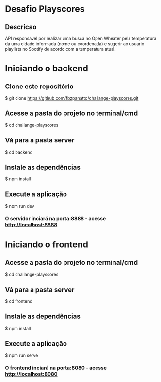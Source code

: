 # Desafio Playscores

## Descricao
API responsavel por realizar uma busca no Open Wheater pela temperatura da uma cidade informada (nome ou coordenada) e sugerir ao usuario playlists no Spotify de acordo com a temperatura atual.

# Iniciando o backend

## Clone este repositório
$ git clone <https://github.com/fbzpanatto/challange-playscores.git>

## Acesse a pasta do projeto no terminal/cmd
$ cd challange-playscores

## Vá para a pasta server
$ cd backend

## Instale as dependências
$ npm install

## Execute a aplicação
$ npm run dev

### O servidor inciará na porta:8888 - acesse <http://localhost:8888> 

# Iniciando o frontend

## Acesse a pasta do projeto no terminal/cmd
$ cd challange-playscores

## Vá para a pasta server
$ cd frontend

## Instale as dependências
$ npm install

## Execute a aplicação
$ npm run serve

### O frontend inciará na porta:8080 - acesse <http://localhost:8080> 
